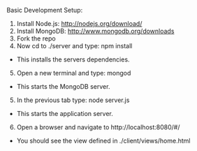 Basic Development Setup:<br>
1. Install Node.js: http://nodejs.org/download/<br>
2. Install MongoDB: http://www.mongodb.org/downloads<br>
3. Fork the repo<br>
4. Now cd to ./server and type: npm install<br>
- This installs the servers dependencies.<br>
5. Open a new terminal and type: mongod<br>
- This starts the MongoDB server.
5. In the previous tab type: node server.js<br>
- This starts the application server.<br>
6. Open a browser and navigate to http://localhost:8080/#/<br>
- You should see the view defined in ./client/views/home.html<br>